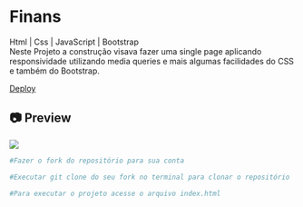 # Finans

<p>
Html | Css | JavaScript | Bootstrap<br>
Neste Projeto a construção visava fazer uma single page aplicando responsividade utilizando media queries e mais algumas facilidades do CSS e também do Bootstrap.
</p>

[Deploy](https://finans-jade.vercel.app/)<br>

<h2>📷 Preview</h2>

<img src="./cinnamon-20210408-7.gif">

<br>

```bash
#Fazer o fork do repositório para sua conta

#Executar git clone do seu fork no terminal para clonar o repositório

#Para executar o projeto acesse o arquivo index.html
```